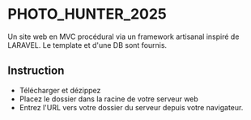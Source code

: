 # PHOTO_HUNTER_2025

Un site web en MVC procédural via un framework artisanal inspiré de LARAVEL. Le template et d'une DB sont fournis.

## Instruction

-   Télécharger et dézippez
-   Placez le dossier dans la racine de votre serveur web
-   Entrez l'URL vers votre dossier du serveur depuis votre navigateur.
